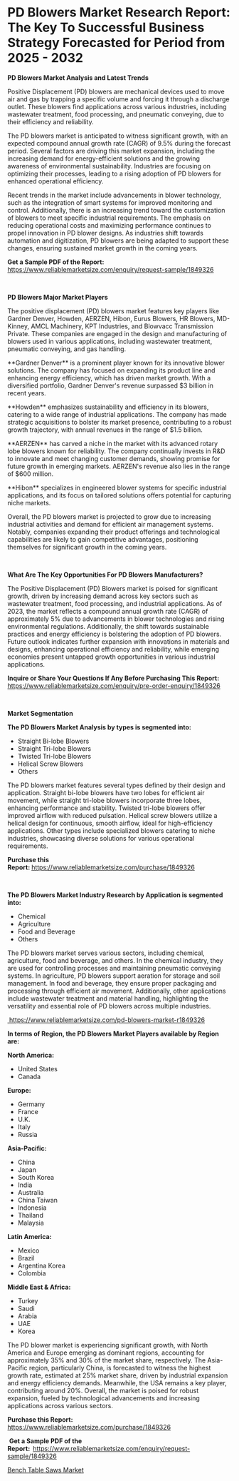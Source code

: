 <p><h1>PD Blowers Market Research Report: The Key To Successful Business Strategy Forecasted for Period from 2025 - 2032</h1></p><p><strong>PD Blowers Market Analysis and Latest Trends</strong></p>
<p><p>Positive Displacement (PD) blowers are mechanical devices used to move air and gas by trapping a specific volume and forcing it through a discharge outlet. These blowers find applications across various industries, including wastewater treatment, food processing, and pneumatic conveying, due to their efficiency and reliability.</p><p>The PD blowers market is anticipated to witness significant growth, with an expected compound annual growth rate (CAGR) of 9.5% during the forecast period. Several factors are driving this market expansion, including the increasing demand for energy-efficient solutions and the growing awareness of environmental sustainability. Industries are focusing on optimizing their processes, leading to a rising adoption of PD blowers for enhanced operational efficiency.</p><p>Recent trends in the market include advancements in blower technology, such as the integration of smart systems for improved monitoring and control. Additionally, there is an increasing trend toward the customization of blowers to meet specific industrial requirements. The emphasis on reducing operational costs and maximizing performance continues to propel innovation in PD blower designs. As industries shift towards automation and digitization, PD blowers are being adapted to support these changes, ensuring sustained market growth in the coming years.</p></p>
<p><strong>Get a Sample PDF of the Report:&nbsp;</strong> <a href="https://www.reliablemarketsize.com/enquiry/request-sample/1849326?utm_campaign=2488&utm_medium=2&utm_source=Github&utm_content=ia&utm_term=22022025&utm_id=pd-blowers">https://www.reliablemarketsize.com/enquiry/request-sample/1849326</a></p>
<p>&nbsp;</p>
<p><strong>PD Blowers Major Market Players</strong></p>
<p><p>The positive displacement (PD) blowers market features key players like Gardner Denver, Howden, AERZEN, Hibon, Eurus Blowers, HR Blowers, MD-Kinney, AMCL Machinery, KPT Industries, and Blowvacc Transmission Private. These companies are engaged in the design and manufacturing of blowers used in various applications, including wastewater treatment, pneumatic conveying, and gas handling.</p><p>**Gardner Denver** is a prominent player known for its innovative blower solutions. The company has focused on expanding its product line and enhancing energy efficiency, which has driven market growth. With a diversified portfolio, Gardner Denver's revenue surpassed $3 billion in recent years.</p><p>**Howden** emphasizes sustainability and efficiency in its blowers, catering to a wide range of industrial applications. The company has made strategic acquisitions to bolster its market presence, contributing to a robust growth trajectory, with annual revenues in the range of $1.5 billion.</p><p>**AERZEN** has carved a niche in the market with its advanced rotary lobe blowers known for reliability. The company continually invests in R&D to innovate and meet changing customer demands, showing promise for future growth in emerging markets. AERZEN's revenue also lies in the range of $600 million.</p><p>**Hibon** specializes in engineered blower systems for specific industrial applications, and its focus on tailored solutions offers potential for capturing niche markets. </p><p>Overall, the PD blowers market is projected to grow due to increasing industrial activities and demand for efficient air management systems. Notably, companies expanding their product offerings and technological capabilities are likely to gain competitive advantages, positioning themselves for significant growth in the coming years.</p></p>
<p>&nbsp;</p>
<p><strong>What Are The Key Opportunities For PD Blowers Manufacturers?</strong></p>
<p><p>The Positive Displacement (PD) Blowers market is poised for significant growth, driven by increasing demand across key sectors such as wastewater treatment, food processing, and industrial applications. As of 2023, the market reflects a compound annual growth rate (CAGR) of approximately 5% due to advancements in blower technologies and rising environmental regulations. Additionally, the shift towards sustainable practices and energy efficiency is bolstering the adoption of PD blowers. Future outlook indicates further expansion with innovations in materials and designs, enhancing operational efficiency and reliability, while emerging economies present untapped growth opportunities in various industrial applications.</p></p>
<p><strong>Inquire or Share Your Questions If Any Before Purchasing This Report:</strong> <a href="https://www.reliablemarketsize.com/enquiry/pre-order-enquiry/1849326?utm_campaign=2488&utm_medium=2&utm_source=Github&utm_content=ia&utm_term=22022025&utm_id=pd-blowers">https://www.reliablemarketsize.com/enquiry/pre-order-enquiry/1849326</a></p>
<p>&nbsp;</p>
<p><strong>Market Segmentation</strong></p>
<p><strong>The PD Blowers Market Analysis by types is segmented into:</strong></p>
<p><ul><li>Straight Bi-lobe Blowers</li><li>Straight Tri-lobe Blowers</li><li>Twisted Tri-lobe Blowers</li><li>Helical Screw Blowers</li><li>Others</li></ul></p>
<p><p>The PD blowers market features several types defined by their design and application. Straight bi-lobe blowers have two lobes for efficient air movement, while straight tri-lobe blowers incorporate three lobes, enhancing performance and stability. Twisted tri-lobe blowers offer improved airflow with reduced pulsation. Helical screw blowers utilize a helical design for continuous, smooth airflow, ideal for high-efficiency applications. Other types include specialized blowers catering to niche industries, showcasing diverse solutions for various operational requirements.</p></p>
<p><strong>Purchase this Report:&nbsp;</strong><a href="https://www.reliablemarketsize.com/purchase/1849326?utm_campaign=2488&utm_medium=2&utm_source=Github&utm_content=ia&utm_term=22022025&utm_id=pd-blowers">https://www.reliablemarketsize.com/purchase/1849326</a></p>
<p>&nbsp;</p>
<p><strong>The PD Blowers Market Industry Research by Application is segmented into:</strong></p>
<p><ul><li>Chemical</li><li>Agriculture</li><li>Food and Beverage</li><li>Others</li></ul></p>
<p><p>The PD blowers market serves various sectors, including chemical, agriculture, food and beverage, and others. In the chemical industry, they are used for controlling processes and maintaining pneumatic conveying systems. In agriculture, PD blowers support aeration for storage and soil management. In food and beverage, they ensure proper packaging and processing through efficient air movement. Additionally, other applications include wastewater treatment and material handling, highlighting the versatility and essential role of PD blowers across multiple industries.</p></p>
<p><a href="https://www.reliablemarketsize.com/pd-blowers-market-r1849326?utm_campaign=2488&utm_medium=2&utm_source=Github&utm_content=ia&utm_term=22022025&utm_id=pd-blowers">&nbsp;https://www.reliablemarketsize.com/pd-blowers-market-r1849326</a></p>
<p><strong>In terms of Region, the PD Blowers Market Players available by Region are:</strong></p>
<p>
    <p> <strong> North America: </strong>
        <ul>
            <li>United States</li>
            <li>Canada</li>
        </ul>
        </p> 
    <p> <strong> Europe: </strong>
        <ul>
            <li>Germany</li>
            <li>France</li>
            <li>U.K.</li>
            <li>Italy</li>
            <li>Russia</li>
        </ul>
        </p> 
    <p> <strong> Asia-Pacific: </strong>
        <ul>
            <li>China</li>
            <li>Japan</li>
            <li>South Korea</li>
            <li>India</li>
            <li>Australia</li>
            <li>China Taiwan</li>
            <li>Indonesia</li>
            <li>Thailand</li>
            <li>Malaysia</li>
        </ul>
        </p> 
    <p> <strong> Latin America: </strong>
        <ul>
            <li>Mexico</li>
            <li>Brazil</li>
            <li>Argentina Korea</li>
            <li>Colombia</li>
        </ul>
        </p> 
    <p> <strong> Middle East & Africa: </strong>
        <ul>
            <li>Turkey</li>
            <li>Saudi</li>
            <li>Arabia</li>
            <li>UAE</li>
            <li>Korea</li>
        </ul>
    </p>
    </p>
<p><p>The PD blower market is experiencing significant growth, with North America and Europe emerging as dominant regions, accounting for approximately 35% and 30% of the market share, respectively. The Asia-Pacific region, particularly China, is forecasted to witness the highest growth rate, estimated at 25% market share, driven by industrial expansion and energy efficiency demands. Meanwhile, the USA remains a key player, contributing around 20%. Overall, the market is poised for robust expansion, fueled by technological advancements and increasing applications across various sectors.</p></p>
<p><strong>Purchase this Report: </strong><a href="https://www.reliablemarketsize.com/purchase/1849326?utm_campaign=2488&utm_medium=2&utm_source=Github&utm_content=ia&utm_term=22022025&utm_id=pd-blowers">https://www.reliablemarketsize.com/purchase/1849326</a></p>
<p>&nbsp;<strong>Get a Sample PDF of the Report:&nbsp;&nbsp;</strong><a href="https://www.reliablemarketsize.com/enquiry/request-sample/1849326?utm_campaign=2488&utm_medium=2&utm_source=Github&utm_content=ia&utm_term=22022025&utm_id=pd-blowers">https://www.reliablemarketsize.com/enquiry/request-sample/1849326</a></p>
<p><strong></strong></p>
<p><p><a href="https://github.com/carendesrochers299/Market-Research-Report-List-1/blob/main/bench-table-saws-market.md?utm_campaign=2488&utm_medium=2&utm_source=Github&utm_content=ia&utm_term=22022025&utm_id=pd-blowers">Bench Table Saws Market</a></p></p>